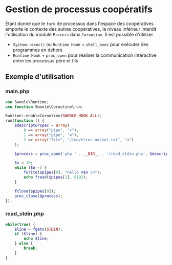 # Gestion de processus coopératifs

Étant donné que le `fork` de processus dans l'espace des coopératives emporte le contexte des autres coopératives, le niveau inférieur interdit l'utilisation du module `Process` dans `Coroutine`. Il est possible d'utiliser

* `System::exec()` ou `Runtime Hook` + `shell_exec` pour exécuter des programmes en dehors
* `Runtime Hook` + `proc_open` pour réaliser la communication interactive entre les processus père et fils

## Exemple d'utilisation


### main.php

```php
use Swoole\Runtime;
use function Swoole\Coroutine\run;

Runtime::enableCoroutine(SWOOLE_HOOK_ALL);
run(function () {
    $descriptorspec = array(
        0 => array("pipe", "r"),
        1 => array("pipe", "w"),
        2 => array("file", "/tmp/error-output.txt", "a")
    );

    $process = proc_open('php ' . __DIR__ . '/read_stdin.php', $descriptorspec, $pipes);

    $n = 10;
    while ($n--) {
        fwrite($pipes[0], "hello #$n \n");
        echo fread($pipes[1], 8192);
    }

    fclose($pipes[0]);
    proc_close($process);
});
```

### read_stdin.php

```php
while(true) {
    $line = fgets(STDIN);
    if ($line) {
        echo $line;
    } else {
        break;
    }
}
```
